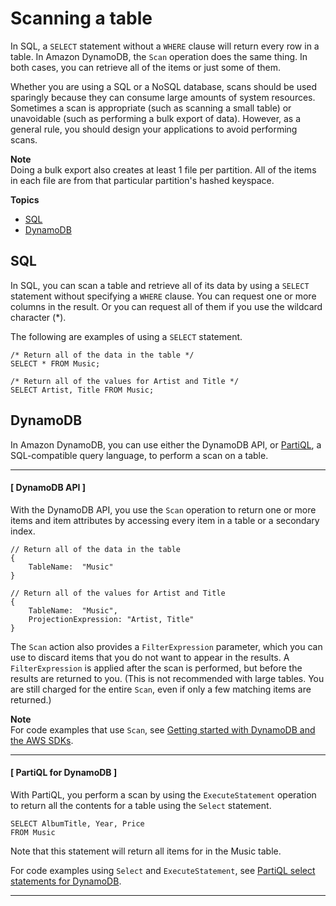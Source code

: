 # Scanning a table<a name="SQLtoNoSQL.ReadData.Scan"></a>

In SQL, a `SELECT` statement without a `WHERE` clause will return every row in a table\. In Amazon DynamoDB, the `Scan` operation does the same thing\. In both cases, you can retrieve all of the items or just some of them\.

Whether you are using a SQL or a NoSQL database, scans should be used sparingly because they can consume large amounts of system resources\. Sometimes a scan is appropriate \(such as scanning a small table\) or unavoidable \(such as performing a bulk export of data\)\. However, as a general rule, you should design your applications to avoid performing scans\.

**Note**  
Doing a bulk export also creates at least 1 file per partition\. All of the items in each file are from that particular partition's hashed keyspace\.

**Topics**
+ [SQL](#SQLtoNoSQL.ReadData.Scan.SQL)
+ [DynamoDB](#SQLtoNoSQL.ReadData.Scan.DynamoDB)

## SQL<a name="SQLtoNoSQL.ReadData.Scan.SQL"></a>

In SQL, you can scan a table and retrieve all of its data by using a `SELECT` statement without specifying a `WHERE` clause\. You can request one or more columns in the result\. Or you can request all of them if you use the wildcard character \(\*\)\.

The following are examples of using a `SELECT` statement\.

```
/* Return all of the data in the table */
SELECT * FROM Music;
```

```
/* Return all of the values for Artist and Title */
SELECT Artist, Title FROM Music;
```

## DynamoDB<a name="SQLtoNoSQL.ReadData.Scan.DynamoDB"></a>

In Amazon DynamoDB, you can use either the DynamoDB API, or [PartiQL](https://docs.aws.amazon.com/amazondynamodb/latest/developerguide/ql-reference.html), a SQL\-compatible query language, to perform a scan on a table\.

------
#### [ DynamoDB API ]

With the DynamoDB API, you use the `Scan` operation to return one or more items and item attributes by accessing every item in a table or a secondary index\.

```
// Return all of the data in the table
{
    TableName:  "Music"
}
```

```
// Return all of the values for Artist and Title
{
    TableName:  "Music",
    ProjectionExpression: "Artist, Title"
}
```

The `Scan` action also provides a `FilterExpression` parameter, which you can use to discard items that you do not want to appear in the results\. A `FilterExpression` is applied after the scan is performed, but before the results are returned to you\. \(This is not recommended with large tables\. You are still charged for the entire `Scan`, even if only a few matching items are returned\.\)

**Note**  
For code examples that use `Scan`, see [Getting started with DynamoDB and the AWS SDKs](GettingStarted.md)\.

------
#### [ PartiQL for DynamoDB ]

With PartiQL, you perform a scan by using the `ExecuteStatement` operation to return all the contents for a table using the `Select` statement\.

```
SELECT AlbumTitle, Year, Price
FROM Music
```

Note that this statement will return all items for in the Music table\. 

For code examples using `Select` and `ExecuteStatement`, see [PartiQL select statements for DynamoDB](ql-reference.select.md)\.

------